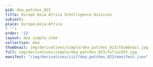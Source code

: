 ```yaml
---
pid: dea_patches_023
title: Europe Asia Africa Intelligence Division
subject: 
place: Europe;Asia;Africa
! '': 
order: '22'
layout: dea_simple_item
collection: dea
thumbnail: img/derivatives/simple/dea_patches_023/thumbnail.jpg
full: img/derivatives/simple/dea_patches_023/fullwidth.jpg
manifest: "/img/derivatives/iiif/dea_patches_023/manifest.json"
---
```

